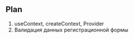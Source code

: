 ## Plan

1. useContext, createContext, Provider
2. Валидация данных регистрационной формы














